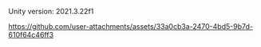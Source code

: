 Unity version: 2021.3.22f1


https://github.com/user-attachments/assets/33a0cb3a-2470-4bd5-9b7d-610f64c46ff3

